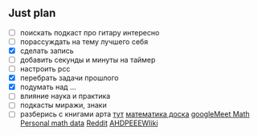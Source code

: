 ## Just plan
- [ ] поискать подкаст про гитару интересно
- [ ] порассуждать на тему лучшего себя
- [x] сделать запись
- [ ] добавить секунды и минуты на таймер
- [ ] настроить рсс
- [x] перебрать задачи прошлого
- [x] подумать над ...
- [ ] влияние наука и практика
- [ ] подкасты миражи, знаки
- [ ] разберись с книгами арта [тут](https://t.me/worldNekro2/539)
[математика доска](https://talamus.online/invite/TYOP2O5AY8HG38OO1YEYR801G6GQY1FK)
[googleMeet Math](https://meet.google.com/ain-yxox-ibx)
[Personal math data](https://docs.google.com/spreadsheets/d/12ffL7L9NjPExQYl71ydzsVcF4KaMkO_VN9FtxGcJdL0/edit?usp=sharing)
[Reddit](https://www.reddit.com/)
[AHDPEEEWIiki](https://ahdpeee.github.io/aHDpeeeWiki/)
